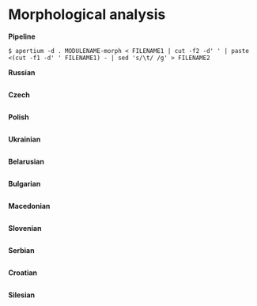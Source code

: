 # Morphological analysis

**Pipeline**

```
$ apertium -d . MODULENAME-morph < FILENAME1 | cut -f2 -d' ' | paste <(cut -f1 -d' ' FILENAME1) - | sed 's/\t/ /g' > FILENAME2
```

**Russian**
```

```

**Czech**
```

```

**Polish**
```

```

**Ukrainian**
```

```

**Belarusian**
```

```

**Bulgarian** 
```

```

**Macedonian**
```

```

**Slovenian**
```

```

**Serbian**
```

```

**Croatian**
```

```

**Silesian**
```

```
